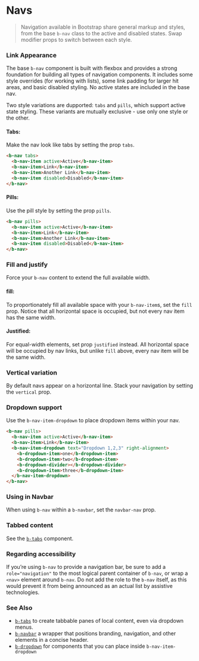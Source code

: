 # Navs

> Navigation available in Bootstrap share general markup and styles,
  from the base `b-nav` class to the active and disabled states.
  Swap modifier props to switch between each style.

### Link Appearance
The base `b-nav` component is built with flexbox and provides a strong
foundation for building all types of navigation components. It includes
some style overrides (for working with lists), some link padding for larger
hit areas, and basic disabled styling. No active states are included in the base nav.

Two style variations are dupported: `tabs` and `pills`, which support active state styling.
These variants are mutually exclusive - use only one style or the other.

#### Tabs:
Make the nav look like tabs by setting the prop `tabs`.

```html
<b-nav tabs>
  <b-nav-item active>Active</b-nav-item>
  <b-nav-item>Link</b-nav-item>
  <b-nav-item>Another Link</b-nav-item>
  <b-nav-item disabled>Disabled</b-nav-item>
</b-nav>
```

#### Pills:
Use the pill style by setting the prop `pills`.

```html
<b-nav pills>
  <b-nav-item active>Active</b-nav-item>
  <b-nav-item>Link</b-nav-item>
  <b-nav-item>Another Link</b-nav-item>
  <b-nav-item disabled>Disabled</b-nav-item>
</b-nav>
```

### Fill and justify
Force your `b-nav` content to extend the full available width.

#### fill:
To proportionately fill all available space with your `b-nav-item`s, set
the `fill` prop. Notice that all horizontal space is occupied, but not
every nav item has the same width.

#### Justified:
For equal-width elements, set prop `justified` instead. All horizontal space
will be occupied by nav links, but unlike `fill` above, every nav item will be
the same width.

### Vertical variation
By default navs appear on a horizontal line. Stack your navigation by setting
the `vertical` prop.

### Dropdown support
Use the `b-nav-item-dropdown` to place dropdown items within your nav.

```html
<b-nav pills>
  <b-nav-item active>Active</b-nav-item>
  <b-nav-item>Link</b-nav-item>
  <b-nav-item-dropdown text="Dropdown 1,2,3" right-alignment>
    <b-dropdown-item>one</b-dropdown-item>
    <b-dropdown-item>two</b-dropdown-item>
    <b-dropdown-divider></b-dropdown-divider>
    <b-dropdown-item>three</b-dropdown-item>
  </b-nav-item-dropdown>
</b-nav>
```

### Using in Navbar
When using `b-nav` within a `b-navbar`, set the `navbar-nav` prop.

### Tabbed content
See the [`b-tabs`](./tabs) component.

### Regarding accessibility
If you’re using `b-nav` to provide a navigation bar, be sure to add a
`role="navigation"` to the most logical parent container of `b-nav`, or wrap
a `<nav>` element around `b-nav`. Do not add the role to the `b-nav` itself,
as this would prevent it from being announced as an actual list by assistive technologies.

### See Also
- [`b-tabs`](./tabs) to create tabbable panes of local content, even via dropdown menus.
- [`b-navbar`](./navbar) a wrapper that positions branding, navigation, and other elements in a concise header.
- [`b-dropdown`](./dropdown) for components that you can place inside `b-nav-item-dropdown`
